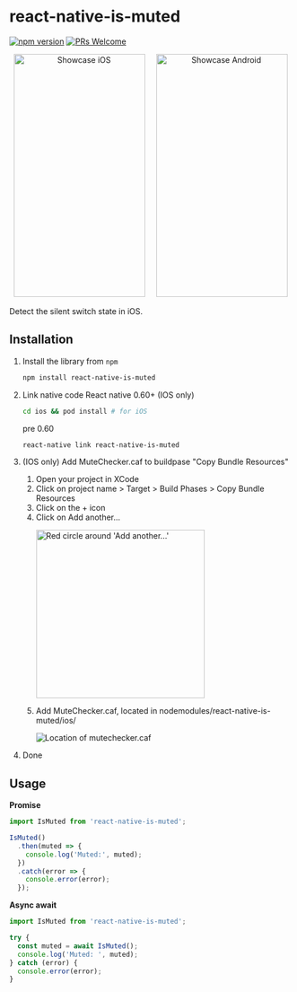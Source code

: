 # react-native-is-muted

[![npm version](https://img.shields.io/npm/v/react-native-is-muted.svg?style=for-the-badge&logo=appveyor)](https://www.npmjs.com/package/react-native-is-muted)
[![PRs Welcome](https://img.shields.io/badge/PRs-welcome-brightgreen.svg?style=for-the-badge&logo=appveyor)](http://makeapullrequest.com)

<p align="center"><img src="https://github.com/NielsOtten/react-native-is-muted/blob/main/isMutedExample.ios.gif?raw=true" alt="Showcase iOS" width="234" height="433">&nbsp;&nbsp;&nbsp;&nbsp;&nbsp;<img src="https://github.com/NielsOtten/react-native-is-muted/blob/main/isMutedExample.android.gif?raw=true" alt="Showcase Android" width="234" height="433"></p>

Detect the silent switch state in iOS.

## Installation

1. Install the library from `npm`
   ```sh
   npm install react-native-is-muted
   ```
2. Link native code
   React native 0.60+ (IOS only)

   ```sh
   cd ios && pod install # for iOS
   ```

   pre 0.60

   ```sh
   react-native link react-native-is-muted
   ```

3. (IOS only) Add MuteChecker.caf to buildpase "Copy Bundle Resources"
   1. Open your project in XCode
   2. Click on project name > Target > Build Phases > Copy Bundle Resources
   3. Click on the + icon
   4. Click on Add another...
      <p><img src="https://github.com/NielsOtten/react-native-is-muted/blob/main/Step4.png?raw=true" alt="Red circle around 'Add another...'" height="300"></p>
   5. Add MuteChecker.caf, located in nodemodules/react-native-is-muted/ios/
      <p><img src="https://github.com/NielsOtten/react-native-is-muted/blob/main/Step5.png?raw=true" alt="Location of mutechecker.caf"></p>
4. Done

## Usage

**Promise**

```js
import IsMuted from 'react-native-is-muted';

IsMuted()
  .then(muted => {
    console.log('Muted:', muted);
  })
  .catch(error => {
    console.error(error);
  });
```

**Async await**

```js
import IsMuted from 'react-native-is-muted';

try {
  const muted = await IsMuted();
  console.log('Muted: ', muted);
} catch (error) {
  console.error(error);
}
```
